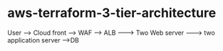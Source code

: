 # aws-terraform-3-tier-architecture
User --> Cloud front --> WAF --> ALB ---> Two Web server ---> two application server -->DB
